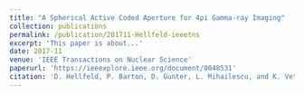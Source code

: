 ```yaml
---
title: "A Spherical Active Coded Aperture for 4pi Gamma-ray Imaging"
collection: publications
permalink: /publication/201711-Hellfeld-ieeetns
excerpt: 'This paper is about...'
date: 2017-11
venue: 'IEEE Transactions on Nuclear Science'
paperurl: 'https://ieeexplore.ieee.org/document/8048531'
citation: 'D. Hellfeld, P. Barton, D. Gunter, L. Mihailescu, and K. Vetter, &quot;A Spherical Active Coded Aperture for 4pi Gamma-ray Imaging&quot;, <i>IEEE Trans. Nucl. Sci.</i>, vol. 64, no. 11, pp. 2837–2842, Nov. 2017.'
---
```

